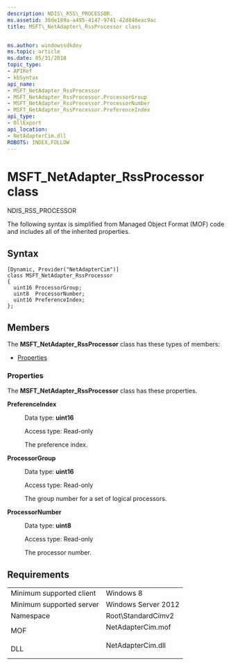 ```yaml
---
description: NDIS\_RSS\_PROCESSOR.
ms.assetid: 38de189a-a495-4147-9741-42d848eac9ac
title: MSFT\_NetAdapter\_RssProcessor class


ms.author: windowssdkdev
ms.topic: article
ms.date: 05/31/2018
topic_type: 
- APIRef
- kbSyntax
api_name: 
- MSFT_NetAdapter_RssProcessor
- MSFT_NetAdapter_RssProcessor.ProcessorGroup
- MSFT_NetAdapter_RssProcessor.ProcessorNumber
- MSFT_NetAdapter_RssProcessor.PreferenceIndex
api_type: 
- DllExport
api_location: 
- NetAdapterCim.dll
ROBOTS: INDEX,FOLLOW
---
```


# MSFT\_NetAdapter\_RssProcessor class

NDIS\_RSS\_PROCESSOR

The following syntax is simplified from Managed Object Format (MOF) code and includes all of the inherited properties.

## Syntax

``` syntax
[Dynamic, Provider("NetAdapterCim")]
class MSFT_NetAdapter_RssProcessor
{
  uint16 ProcessorGroup;
  uint8  ProcessorNumber;
  uint16 PreferenceIndex;
};
```

## Members

The **MSFT\_NetAdapter\_RssProcessor** class has these types of members:

-   [Properties](#properties)

### Properties

The **MSFT\_NetAdapter\_RssProcessor** class has these properties.

<dl> <dt>

**PreferenceIndex**
</dt> <dd> <dl> <dt>

Data type: **uint16**
</dt> <dt>

Access type: Read-only
</dt> </dl>

The preference index.

</dd> <dt>

**ProcessorGroup**
</dt> <dd> <dl> <dt>

Data type: **uint16**
</dt> <dt>

Access type: Read-only
</dt> </dl>

The group number for a set of logical processors.

</dd> <dt>

**ProcessorNumber**
</dt> <dd> <dl> <dt>

Data type: **uint8**
</dt> <dt>

Access type: Read-only
</dt> </dl>

The processor number.

</dd> </dl>

## Requirements



|                                     |                                                                                              |
|-------------------------------------|----------------------------------------------------------------------------------------------|
| Minimum supported client<br/> | Windows 8<br/>                                                                         |
| Minimum supported server<br/> | Windows Server 2012<br/>                                                               |
| Namespace<br/>                | Root\\StandardCimv2<br/>                                                               |
| MOF<br/>                      | <dl> <dt>NetAdapterCim.mof</dt> </dl> |
| DLL<br/>                      | <dl> <dt>NetAdapterCim.dll</dt> </dl> |



 

 




